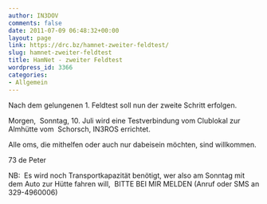 ```yaml
---
author: IN3DOV
comments: false
date: 2011-07-09 06:48:32+00:00
layout: page
link: https://drc.bz/hamnet-zweiter-feldtest/
slug: hamnet-zweiter-feldtest
title: HamNet - zweiter Feldtest
wordpress_id: 3366
categories:
- Allgemein
---
```


Nach dem gelungenen 1. Feldtest soll nun der zweite Schritt erfolgen.

Morgen,  Sonntag, 10. Juli wird eine Testverbindung vom Clublokal zur Almhütte vom  Schorsch, IN3ROS errichtet.

Alle oms, die mithelfen oder auch nur dabeisein möchten, sind willkommen.

73 de Peter

NB:  Es wird noch Transportkapazität benötigt, wer also am Sonntag mit dem Auto zur Hütte fahren will,  BITTE BEI MIR MELDEN (Anruf oder SMS an 329-4960006)
